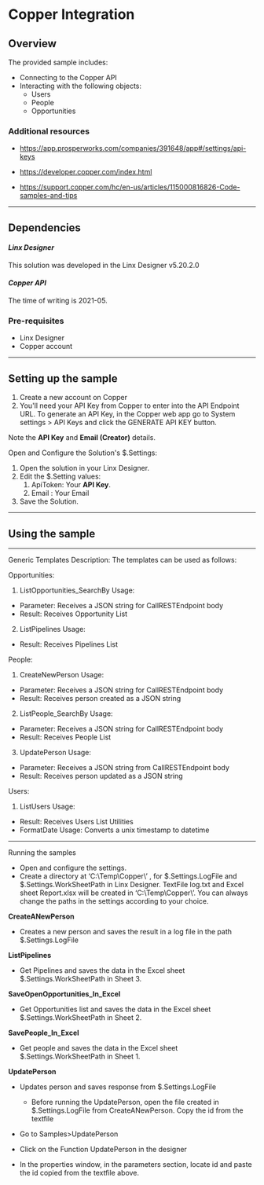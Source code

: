 ﻿# Copper Integration

## Overview

The provided sample includes:

- Connecting to the Copper API
- Interacting with the following objects:
  - Users
  - People
  - Opportunities

### Additional resources

- <https://app.prosperworks.com/companies/391648/app#/settings/api-keys>

- <https://developer.copper.com/index.html>

- <https://support.copper.com/hc/en-us/articles/115000816826-Code-samples-and-tips>

---

## Dependencies
#### *Linx Designer*
This solution was developed in the Linx Designer v5.20.2.0
#### *Copper API*
The time of writing is 2021-05. 

### Pre-requisites

- Linx Designer
- Copper account

---

## Setting up the sample

1. Create a new account on Copper
1. You'll need your API Key from Copper to enter into the API Endpoint URL. To generate an API Key, in the Copper web app go to System settings > API Keys and click the GENERATE API KEY button.

Note the **API Key** and **Email (Creator)** details.

Open and Configure the Solution's $.Settings:

1. Open the solution in your Linx Designer.
1. Edit the $.Setting values:
   1. ApiToken: Your **API Key**.
   1. Email : Your Email
1. Save the Solution.
---

## Using the sample

---

Generic Templates
Description: The templates can be used as follows:

Opportunities:
1. ListOpportunities_SearchBy
Usage:
  - Parameter: Receives a JSON string for CallRESTEndpoint body 
  - Result: Receives Opportunity List 

2. ListPipelines
Usage:
  - Result: Receives Pipelines List 

People:
1. CreateNewPerson
Usage:
  - Parameter: Receives a JSON string for CallRESTEndpoint body 
  - Result: Receives person created as a JSON string

2. ListPeople_SearchBy
Usage:
  - Parameter: Receives a JSON string for CallRESTEndpoint body
  - Result: Receives People List 

3. UpdatePerson
Usage:
  - Parameter: Receives a JSON string from CallRESTEndpoint body
  - Result: Receives person updated as a JSON string 

Users:
1. ListUsers
Usage:
  - Result: Receives Users List 
Utilities
  - FormatDate
Usage:
Converts a unix timestamp to datetime

---
Running the samples
- Open and configure the settings. 
- Create a directory at ‘C:\Temp\Copper\’ , for $.Settings.LogFile and $.Settings.WorkSheetPath in Linx Designer. TextFile log.txt and Excel sheet Report.xlsx will be created in ‘C:\Temp\Copper\’.  You can always change the paths in the settings according to your choice.
 
**CreateANewPerson**
  - Creates a new person and saves the result in a log file in the path $.Settings.LogFile

**ListPipelines**
  - Get Pipelines and saves the data in the Excel sheet $.Settings.WorkSheetPath in Sheet 3.

**SaveOpenOpportunities_In_Excel**
  - Get Opportunities list and saves the data in the Excel sheet $.Settings.WorkSheetPath in Sheet 2.

**SavePeople_In_Excel**
  - Get people and saves the data in the Excel sheet $.Settings.WorkSheetPath in Sheet 1.

**UpdatePerson**
  - Updates person and saves response from $.Settings.LogFile
       - Before running the UpdatePerson, open the file created in $.Settings.LogFile from CreateANewPerson.  Copy the id from the textfile 

- Go to Samples>UpdatePerson 
- Click on the Function UpdatePerson in the designer
- In the properties window, in the parameters section, locate id and paste the id copied from the textfile above.


